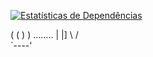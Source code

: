
[![Estatísticas de Dependências](https://img.shields.io/badge/dependencies-{{NUMBER}}-brightgreen)](./dependencies_stats.json)


   ( (
    ) )
........
|      |]
\      /  
 `----'
